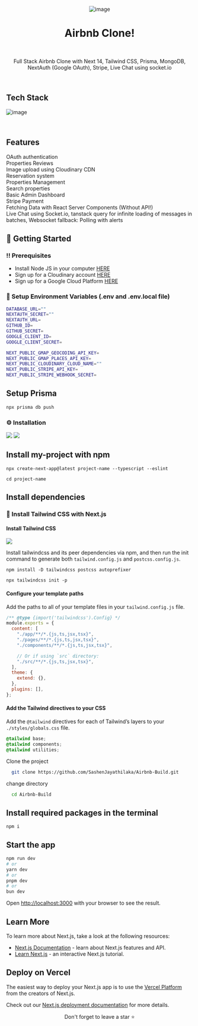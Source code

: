 <div align="center">

![image](https://github.com/andrewtch88/airbnb-clone/assets/59404615/e739aad4-d645-4f35-a32f-fc1c8c3fc041)

# Airbnb Clone!

<br />
<p>
Full Stack Airbnb Clone with Next 14, Tailwind CSS, Prisma, MongoDB, NextAuth (Google OAuth), Stripe, Live Chat using socket.io   
</p>
</div>
<br />

## Tech Stack

![image](https://github.com/andrewtch88/airbnb-clone/assets/59404615/147abe5a-9499-4040-aa88-8511ce71b1d2)

<br />

## Features

OAuth authentication\
Properties Reviews\
Image upload using Cloudinary CDN\
Reservation system\
Properties Management\
Search properties\
Basic Admin Dashboard\
Stripe Payment\
Fetching Data with React Server Components (Without API!)\
Live Chat using Socket.io, tanstack query for infinite loading of messages in batches, Websocket fallback: Polling with alerts

## :toolbox: Getting Started

### :bangbang: Prerequisites

- Install Node JS in your computer <a href='https://nodejs.org/en/'>HERE</a>
- Sign up for a Cloudinary account <a href='https://cloudinary.com/'>HERE</a>
- Sign up for a Google Cloud Platform <a href='https://console.cloud.google.com/'>HERE</a>

### :key: Setup Environment Variables (.env and .env.local file)
```bash
DATABASE_URL=""
NEXTAUTH_SECRET=""
NEXTAUTH_URL=
GITHUB_ID=
GITHUB_SECRET=
GOOGLE_CLIENT_ID=
GOOGLE_CLIENT_SECRET=
```

```bash
NEXT_PUBLIC_GMAP_GEOCODING_API_KEY=
NEXT_PUBLIC_GMAP_PLACES_API_KEY=
NEXT_PUBLIC_CLOUDINARY_CLOUD_NAME=""
NEXT_PUBLIC_STRIPE_API_KEY=
NEXT_PUBLIC_STRIPE_WEBHOOK_SECRET=
```

## Setup Prisma

```bash
npx prisma db push
```

### :gear: Installation

![](https://img.shields.io/badge/React-20232A?style=for-the-badge&logo=react&logoColor=61DAFB)
![](https://img.shields.io/badge/next.js-20232A?style=for-the-badge&logo=next.js&logoColor=61DAFB)

## Install my-project with npm
```
npx create-next-app@latest project-name --typescript --eslint
```

```
cd project-name
```

## Install dependencies

### :test_tube: Install Tailwind CSS with Next.js

#### Install Tailwind CSS

![](https://img.shields.io/badge/Tailwind_CSS-38B2AC?style=for-the-badge&logo=tailwind-css&logoColor=white)

Install tailwindcss and its peer dependencies via npm, and then run the init command to generate both `tailwind.config.js` and `postcss.config.js`.

```
npm install -D tailwindcss postcss autoprefixer
```

```
npx tailwindcss init -p
```

#### Configure your template paths

Add the paths to all of your template files in your `tailwind.config.js` file.
<br>

```js
/** @type {import('tailwindcss').Config} */
module.exports = {
  content: [
    "./app/**/*.{js,ts,jsx,tsx}",
    "./pages/**/*.{js,ts,jsx,tsx}",
    "./components/**/*.{js,ts,jsx,tsx}",

    // Or if using `src` directory:
    "./src/**/*.{js,ts,jsx,tsx}",
  ],
  theme: {
    extend: {},
  },
  plugins: [],
};
```

#### Add the Tailwind directives to your CSS

Add the `@tailwind` directives for each of Tailwind’s layers to your `./styles/globals.css` file.

```css
@tailwind base;
@tailwind components;
@tailwind utilities;
```

Clone the project

```bash
  git clone https://github.com/SashenJayathilaka/Airbnb-Build.git
```

change directory

```bash
  cd Airbnb-Build
```

## Install required packages in the terminal
```
npm i
```

## Start the app

```bash
npm run dev
# or
yarn dev
# or
pnpm dev
# or
bun dev
```

Open [http://localhost:3000](http://localhost:3000) with your browser to see the result.

## Learn More

To learn more about Next.js, take a look at the following resources:

- [Next.js Documentation](https://nextjs.org/docs) - learn about Next.js features and API.
- [Learn Next.js](https://nextjs.org/learn) - an interactive Next.js tutorial.

## Deploy on Vercel

The easiest way to deploy your Next.js app is to use the [Vercel Platform](https://vercel.com/new?utm_medium=default-template&filter=next.js&utm_source=create-next-app&utm_campaign=create-next-app-readme) from the creators of Next.js.

Check out our [Next.js deployment documentation](https://nextjs.org/docs/deployment) for more details.

<div align="center">Don't forget to leave a star ⭐️</div>
